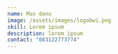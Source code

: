 ```yaml
---
name: Mas danu
image: /assets/images/logobwi.png
skill: Lorem ipsum
description: lorem ipsum
contact: "083122773774"
---
```

